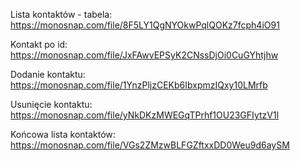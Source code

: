Lista kontaktów - tabela: https://monosnap.com/file/8F5LY1QgNYOkwPqlQOKz7fcph4iO91

Kontakt po id: https://monosnap.com/file/JxFAwvEPSyK2CNssDjOi0CuGYhtjhw

Dodanie kontaktu: https://monosnap.com/file/1YnzPljzCEKb6IbxpmzIQxy10LMrfb

Usunięcie kontaktu: https://monosnap.com/file/yNkDKzMWEGqTPrhf1OU23GFIytzV1l

Końcowa lista kontaktów: https://monosnap.com/file/VGs2ZMzwBLFGZftxxDD0Weu9d6aySM
